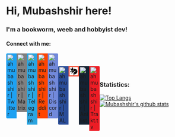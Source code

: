 # Hi, Mubashshir here!

### I'm a bookworm, weeb and hobbyist dev!
#### Connect with me:
[<img align="left" alt="ahmubashshir | Twitter" style="border-top-left-radius: 3px;border-bottom-left-radius: 3px;background-color: #1DA1F2;padding: 3px;" width="22px" src="https://simpleicons.org/icons/twitter.svg" />][twitter]
[<img align="left" alt="ahmubashshir | Matrix" style="background-color: gray;padding: 3px;" width="22px" src="https://simpleicons.org/icons/matrix.svg" />][matrix]
[<img align="left" alt="ahmubashshir | Telegram" style="background-color: #2CA5E0;padding: 3px;" width="22px" src="https://simpleicons.org/icons/telegram.svg" />][telegram]
[<img align="left" style="background-color: #FF4500;padding: 3px;" alt="ahmubashshir | Reddit" width="22px" src="https://simpleicons.org/icons/reddit.svg" />][reddit]
[<img align="left" alt="ahmubashshir | Discord" style="border-top-right-radius: 3px;border-bottom-right-radius: 3px;background-color: #7289DA;padding: 3px;" width="22px" src="https://simpleicons.org/icons/discord.svg" />][discord]
<br />
<br />
[<img align="left" alt="ahmubashshir | MAL" style="border-top-left-radius: 3px;border-bottom-left-radius: 3px;background-color: #2A4D99;padding: 3px;" width="22px" src="https://image.myanimelist.net/ui/OK6W_koKDTOqqqLDbIoPAiC8a86sHufn_jOI-JGtoCQ" />][mal]
[<img align="left" alt="ahmubashshir | Kitsu" style="background-color: #F75239;padding: 3px;" width="22px" src="https://github.com/crse/simple-icons/raw/develop/icons/kitsu.svg" />][kitsu]
[<img align="left" alt="ahmubashshir | Anilist" style="background-color: #152232;padding: 3px;" width="22px" src="https://anilist.co/img/icons/icon.svg" />][anilist]
[<img align="left" alt="ahmubashshir | Trakt.tv" style="border-top-right-radius: 3px;border-bottom-right-radius: 3px;background-color: #ED1C24;padding: 3px;" width="22px" src="https://simpleicons.org/icons/trakt.svg" />][trakt]
<br />

### Statistics:
[![Top Langs](https://github-readme-stats.vercel.app/api/top-langs/?theme=dark&username=ahmubashshir&layout=compact&hide=NSIS,HTML,CSS "Top Langs")](https://github.com/anuraghazra/github-readme-stats)
<br/>
[![Mubashshir's github stats](https://github-readme-stats.vercel.app/api?theme=dark&username=ahmubashshir&count_private=true&show_icons=true "Mubashshir's github stats")](https://github.com/anuraghazra/github-readme-stats)

[twitter]: https://twitter.com/ahmubashshir
[kitsu]: https://kitsu.io/users/ahmubashshir
[anilist]: https://anilist.co/user/ahmubashshir
[mal]: https://myanimelist.net/profile/ahmubashshir
[trakt]: https://trakt.tv/users/ahmubashshir
[matrix]: https://matrix.to/#/@ahm:feneas.org
[telegram]: https://t.me/ahmubashshir
[reddit]: https://reddit.com/u/ahmubashshir
[discord]: https://discord.com/users/ahmubashshir#3527
